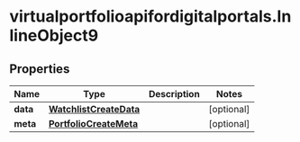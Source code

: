 # virtualportfolioapifordigitalportals.InlineObject9

## Properties

Name | Type | Description | Notes
------------ | ------------- | ------------- | -------------
**data** | [**WatchlistCreateData**](WatchlistCreateData.md) |  | [optional] 
**meta** | [**PortfolioCreateMeta**](PortfolioCreateMeta.md) |  | [optional] 



